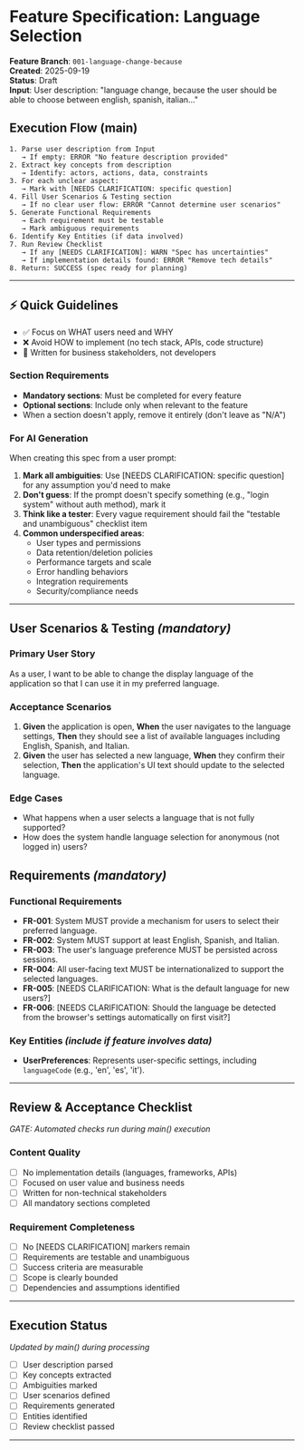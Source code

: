 # Feature Specification: Language Selection

**Feature Branch**: `001-language-change-because`  
**Created**: 2025-09-19  
**Status**: Draft  
**Input**: User description: "language change, because the user should be able to choose between english, spanish, italian..."

## Execution Flow (main)
```
1. Parse user description from Input
   → If empty: ERROR "No feature description provided"
2. Extract key concepts from description
   → Identify: actors, actions, data, constraints
3. For each unclear aspect:
   → Mark with [NEEDS CLARIFICATION: specific question]
4. Fill User Scenarios & Testing section
   → If no clear user flow: ERROR "Cannot determine user scenarios"
5. Generate Functional Requirements
   → Each requirement must be testable
   → Mark ambiguous requirements
6. Identify Key Entities (if data involved)
7. Run Review Checklist
   → If any [NEEDS CLARIFICATION]: WARN "Spec has uncertainties"
   → If implementation details found: ERROR "Remove tech details"
8. Return: SUCCESS (spec ready for planning)
```

---

## ⚡ Quick Guidelines
- ✅ Focus on WHAT users need and WHY
- ❌ Avoid HOW to implement (no tech stack, APIs, code structure)
- 👥 Written for business stakeholders, not developers

### Section Requirements
- **Mandatory sections**: Must be completed for every feature
- **Optional sections**: Include only when relevant to the feature
- When a section doesn't apply, remove it entirely (don't leave as "N/A")

### For AI Generation
When creating this spec from a user prompt:
1. **Mark all ambiguities**: Use [NEEDS CLARIFICATION: specific question] for any assumption you'd need to make
2. **Don't guess**: If the prompt doesn't specify something (e.g., "login system" without auth method), mark it
3. **Think like a tester**: Every vague requirement should fail the "testable and unambiguous" checklist item
4. **Common underspecified areas**:
   - User types and permissions
   - Data retention/deletion policies  
   - Performance targets and scale
   - Error handling behaviors
   - Integration requirements
   - Security/compliance needs

---

## User Scenarios & Testing *(mandatory)*

### Primary User Story
As a user, I want to be able to change the display language of the application so that I can use it in my preferred language.

### Acceptance Scenarios
1. **Given** the application is open, **When** the user navigates to the language settings, **Then** they should see a list of available languages including English, Spanish, and Italian.
2. **Given** the user has selected a new language, **When** they confirm their selection, **Then** the application's UI text should update to the selected language.

### Edge Cases
- What happens when a user selects a language that is not fully supported?
- How does the system handle language selection for anonymous (not logged in) users?

## Requirements *(mandatory)*

### Functional Requirements
- **FR-001**: System MUST provide a mechanism for users to select their preferred language.
- **FR-002**: System MUST support at least English, Spanish, and Italian.
- **FR-003**: The user's language preference MUST be persisted across sessions.
- **FR-004**: All user-facing text MUST be internationalized to support the selected languages.
- **FR-005**: [NEEDS CLARIFICATION: What is the default language for new users?]
- **FR-006**: [NEEDS CLARIFICATION: Should the language be detected from the browser's settings automatically on first visit?]

### Key Entities *(include if feature involves data)*
- **UserPreferences**: Represents user-specific settings, including `languageCode` (e.g., 'en', 'es', 'it').

---

## Review & Acceptance Checklist
*GATE: Automated checks run during main() execution*

### Content Quality
- [ ] No implementation details (languages, frameworks, APIs)
- [ ] Focused on user value and business needs
- [ ] Written for non-technical stakeholders
- [ ] All mandatory sections completed

### Requirement Completeness
- [ ] No [NEEDS CLARIFICATION] markers remain
- [ ] Requirements are testable and unambiguous  
- [ ] Success criteria are measurable
- [ ] Scope is clearly bounded
- [ ] Dependencies and assumptions identified

---

## Execution Status
*Updated by main() during processing*

- [ ] User description parsed
- [ ] Key concepts extracted
- [ ] Ambiguities marked
- [ ] User scenarios defined
- [ ] Requirements generated
- [ ] Entities identified
- [ ] Review checklist passed

---
